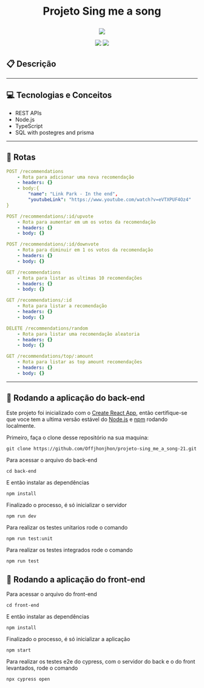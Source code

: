 # <p align = "center"> Projeto Sing me a song</p>

<p align="center">
   <img src="https://user-images.githubusercontent.com/72531277/178094665-f46c6a55-c821-42a0-bb9c-d5dd5f2d69fa.png"/>
</p>

<p align = "center">
   <img src="https://img.shields.io/badge/author-João Araujp-4dae71?style=flat-square" />
   <img src="https://img.shields.io/github/languages/count/SEU_NOME/NOME_DO_PROJETO?color=4dae71&style=flat-square" />
</p>


##  :clipboard: Descrição



***

## :computer:	 Tecnologias e Conceitos

- REST APIs
- Node.js
- TypeScript
- SQL with postegres and prisma

***

## :rocket: Rotas

```yml
POST /recommendations
    - Rota para adicionar uma nova recomendação
    - headers: {}
    - body:{
        "name": "Link Park - In the end",
        "youtubeLink": "https://www.youtube.com/watch?v=eVTXPUF4Oz4"
}
```
    
```yml 
POST /recommendations/:id/upvote
    - Rota para aumentar em um os votos da recomendação
    - headers: {}
    - body: {}
```
    
```yml 
POST /recommendations/:id/downvote
    - Rota para diminuir em 1 os votos da recomendação
    - headers: {}
    - body: {}
```

```yml
GET /recommendations
    - Rota para listar as ultimas 10 recomendações
    - headers: {}
    - body: {}
``` 

```yml
GET /recommendations/:id
    - Rota para listar a recomendação
    - headers: {}
    - body: {}
```
 
```yml
DELETE /recommendations/random
    - Rota para listar uma recomendação aleatoria
    - headers: {}
    - body: {}
```

```yml
GET /recommendations/top/:amount
    - Rota para listar as top amount recomendações
    - headers: {}
    - body: {}
```
***

## 🏁 Rodando a aplicação do back-end

Este projeto foi inicializado com o [Create React App](https://github.com/facebook/create-react-app), então certifique-se que voce tem a ultima versão estável do [Node.js](https://nodejs.org/en/download/) e [npm](https://www.npmjs.com/) rodando localmente.

Primeiro, faça o clone desse repositório na sua maquina:

```
git clone https://github.com/Offjhonjhon/projeto-sing_me_a_song-21.git
```

Para acessar o arquivo do back-end
```
cd back-end
```
E então instalar as dependências
```
npm install
```
Finalizado o processo, é só inicializar o servidor
```
npm run dev
```
Para realizar os testes unitarios rode o comando
```
npm run test:unit
```
Para realizar os testes integrados rode o comando
```
npm run test
```

## 🏁 Rodando a aplicação do front-end

Para acessar o arquivo do front-end
```
cd front-end
```
E então instalar as dependências
```
npm install
```
Finalizado o processo, é só inicializar a aplicação
```
npm start
```
Para realizar os testes e2e do cypress, com o servidor do back e o do front levantados, rode o comando
```
npx cypress open
```

